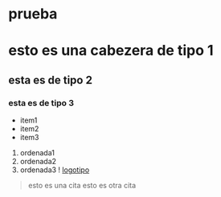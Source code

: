 # prueba
# esto es una cabezera de tipo 1
## esta es de tipo 2
### esta es de tipo 3

* item1
* item2
* item3

1. ordenada1
2. ordenada2
3. ordenada3 
! [logotipo](/logotipo/circulo-brillante-iluminacion-purpura-aislado-sobre-fondo-oscuro_1441-2396.png)
> esto es una cita
> esto es otra cita
